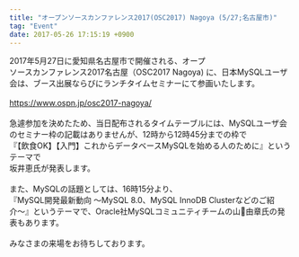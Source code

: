 ```yaml
---
title: "オープンソースカンファレンス2017(OSC2017) Nagoya (5/27;名古屋市)"
tag: "Event"
date: 2017-05-26 17:15:19 +0900
---
```


2017年5月27日に愛知県名古屋市で開催される、オープ<br>
ソースカンファレンス2017名古屋（OSC2017 Nagoya) に、日本MySQLユーザ会は、ブース出展ならびにランチタイムセミナーにて参画いたします。<br>
<br>
https://www.ospn.jp/osc2017-nagoya/<br>
<br>
急遽参加を決めたため、当日配布されるタイムテーブルには、MySQLユーザ会のセミナー枠の記載はありませんが、12時から12時45分までの枠で<br>
『【飲食OK】【入門】これからデータベースMySQLを始める人のために』というテーマで<br>
坂井恵氏が発表します。<br>
<br>
また、MySQLの話題としては、16時15分より、<br>
『MySQL開発最新動向 〜MySQL 8.0、MySQL InnoDB Clusterなどのご紹介〜』というテーマで、Oracle社MySQLコミュニティチームの山由章氏の発表もあります。<br>
<br>
みなさまの来場をお待ちしております。<br>
<br>
<br>
